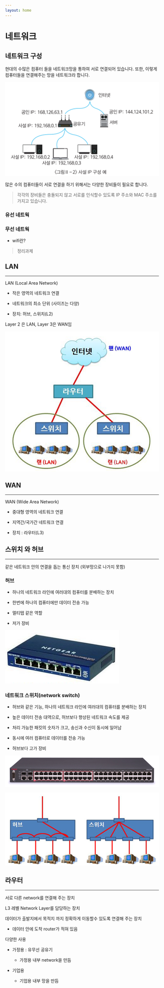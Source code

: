 ```yaml
---
layout: home
---
```


# 네트워크

## 네트워크 구성
현대의 수많은 컴퓨터 들을 네트워크망을 통하여 서로 연결되어 있습니다. 또한, 이렇게 컴퓨터들을 연결해주는 망을 네트워크라 합니다.

![image-20230324180551053](./img/image-20230324180551053.png)

많은 수의 컴퓨터들이 서로 연결을 하기 위해서는 다양한 장비들이 필요로 합니다. 
> 각각의 장비들은 충돌되지 않고 서로를 인식할수 있도록 IP 주소와 MAC 주소를 가지고 있습니다.

### 유선 네트웍

### 무선 네트웍
* wifi란?
> 정리과제

## LAN
---
LAN (Local Area Network)

* 작은 영역의 네트워크 연결

* 네트워크의 최소 단위 (사이즈는 다양)

* 장치: 허브, 스위치(L2)

Layer 2 은 LAN, Layer 3은 WAN임


![image-20230324181906758](./img/image-20230324181906758.png)


## WAN
---
WAN (Wide Area Network)

* 중대형 영역의 네트워크 연결

* 지역간/국가간 네트워크 연결

* 장치 : 라우터(L3) 


## 스위치 와 허브
---
같은 네트워크 안의 연결을 돕는 통신 장치 (외부망으로 나가지 못함)

### 허브

* 하나의 네트워크 라인에 여러대의 컴퓨터를 분배하는 장치

* 한번에 하나의 컴퓨터에만 데이터 전송 가능

* 멀티탭 같은 역할

* 저가 장비

![image-20230324182000137](./img/image-20230324182000137.png)



### 네트워크 스위치(network switch)

* 허브와 같은 기능, 하나의 네트워크 라인에 여러대의 컴퓨터를 분배하는 장치

* 높은 데이터 전송 대역으로, 허브보다 향상된 네트워크 속도를 제공

* 처리 가능한 패킷의 숫자가 크고, 송신과 수신이 동시에 일어남

* 동시에 여러 컴퓨터로 데이터를 전송 가능

* 허브보다 고가 장비



![image-20230324182032705](./img/image-20230324182032705.png)



![image-20230324182040631](./img/image-20230324182040631.png)



## 라우터
---

서로 다른 network를 연결해 주는 장치

L3 레벨 Network Layer를 담당하는 장치

데이터가 출발지에서 목적지 까지 정확하게 이동할수 있도록 연결해 주는 장치

* 데이터 안에 도착 router가 적혀 있음


다양한 사용

* 가정용 : 유무선 공유기
  - 가정용 내부 network을 만듬

* 기업용
  - 기업용 내부 망을 만듬



